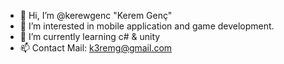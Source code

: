 - 👋 Hi, I’m @kerewgenc "Kerem Genç"
- 👀 I’m interested in mobile application and game development.
- 🌱 I’m currently learning c# & unity
- 📫 Contact Mail: k3remg@gmail.com

<!---
kerewgenc/kerewgenc is a ✨ special ✨ repository because its `README.md` (this file) appears on your GitHub profile.
You can click the Preview link to take a look at your changes.
--->
